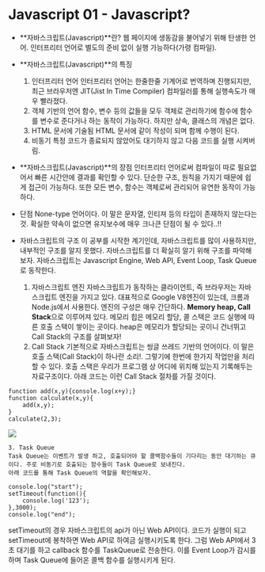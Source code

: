 # Javascript 01 - Javascript?
* **자바스크립트(Javascript)**란? 
웹 페이지에 생동감을 불어넣기 위해 탄생한 언어. 인터프리터 언어로 별도의 준비 없이 실행 가능하다(가령 컴파일).
* **자바스크립트(Javascript)**의 특징
	1. 인터프리터 언어
	인터프리터 언어는 한줄한줄 기계어로 번역하며 진행되지만, 최근 브라우저엔 JIT(Jist In Time Compiler) 컴파일러를 통해 실행속도가 매우 빨라졌다.
	2. 객체 기반의 언어
	함수, 변수 등의 값들을 모두 객체로 관리하기에 함수에 함수를 변수로 준다거나 하는 동작이 가능하다. 하지만 상속, 클래스의 개념은 없다.
	3. HTML 문서에 기술됨
	HTML 문서에 같이 작성이 되며 함께 수행이 된다.
	4. 비동기
	특정 코드가 종료되지 않았어도 대기하지 않고 다음 코드를 실행 시켜버림.

* **자바스크립트(Javascript)**의 장점
인터프리터 언어로써 컴파일이 따로 필요없어서 빠른 시간안에 결과를 확인할 수 있다. 단순한 구조, 원칙을 가지기 때문에 쉽게 접근이 가능하다. 또한 모든 변수, 함수는 객체로써 관리되어 유연한 동작이 가능하다.
* 단점
None-type 언어이다. 이 말은 문자열, 인티져 등의 타입이 존재하지 않는다는 것. 확실한 약속이 없으면 유지보수에 매우 크나큰 단점이 될 수 있다..!!


* 자바스크립트의 구조
이 공부를 시작한 계기인데, 자바스크립트를 많이 사용하지만, 내부적인 구조를 알지 못했다. 자바스크립트를 더 확실히 알기 위해 구조를 파악해보자. 자바스크립트는 Javascript Engine, Web API, Event Loop, Task Queue로 동작한다.
	1. 자바스크립트 엔진
	자바스크립트가 동작하는 클라이언트, 즉 브라우저는 자바스크립트 엔진을 가지고 있다. 대표적으로 Google V8엔진이 있는데, 크롬과 Node.js에서 사용한다. 
	엔진의 구성은 매우 간단하다. **Memory heap, Call Stack**으로 이루어져 있다. 메모리 힙은 메모리 할당, 콜 스택은 코드 실행에 따른 호출 스택이 쌓이는 곳이다.
	heap은 메모리가 할당되는 곳이니 건너뛰고 Call Stack의 구조를 살펴보자!
	2. Call Stack
	기본적으로 자바스크립트는 씽글 쓰레드 기반의 언어이다. 이 말은 호출 스택(Call Stack)이 하나란 소리!. 그렇기에 한번에 한가지 작업만을 처리할 수 있다.
	호출 스택은 우리가 프로그램 상 어디에 위치해 있는지 기록해두는 자료구조이다. 아래 코드는 이런 Call Stack 절차를 가질 것이다.
```
function add(x,y){console.log(x+y);}
function calculate(x,y){
	add(x,y);
}
calculate(2,3);
```

![](&&&SFLOCALFILEPATH&&&%E1%84%89%E1%85%B3%E1%84%8F%E1%85%B3%E1%84%85%E1%85%B5%E1%86%AB%E1%84%89%E1%85%A3%E1%86%BA%202021-07-22%20%E1%84%8B%E1%85%A9%E1%84%92%E1%85%AE%203.47.55.png)

	3. Task Queue
	Task Queue는 이벤트가 발생 하고, 호출되어야 할 콜백함수들이 기다리는 동안 대기하는 큐이다. 주로 비동기로 호출되는 함수들이 Task Queue로 보내진다. 
	아래 코드를 통해 Task Queue의 역할을 확인해보자.
```
console.log("start");
setTimeout(function(){
	console.log('123');
},3000);
console.log("end");
```
setTimeout의 경우 자바스크립트의 api가 아닌 Web API이다. 코드가 실행이 되고 setTimeout에 봉착하면 Web API로 하여금 실행시키도록 한다. 그럼 Web API에서 3초 대기를 하고 callback 함수를 TaskQueue로 전송한다. 이를 Event Loop가 감시를 하며 Task Queue에 들어온 콜백 함수를 실행시키게 된다.








